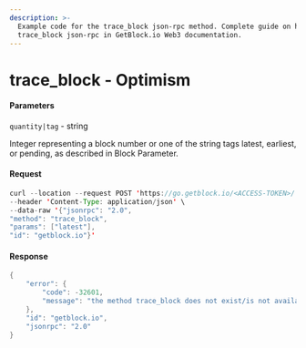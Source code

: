 ```yaml
---
description: >-
  Example code for the trace_block json-rpc method. Сomplete guide on how to use
  trace_block json-rpc in GetBlock.io Web3 documentation.
---
```


# trace\_block - Optimism

#### Parameters

`quantity|tag` - string

Integer representing a block number or one of the string tags latest, earliest, or pending, as described in Block Parameter.

#### Request

```java
curl --location --request POST 'https://go.getblock.io/<ACCESS-TOKEN>/' \
--header 'Content-Type: application/json' \
--data-raw '{"jsonrpc": "2.0",
"method": "trace_block",
"params": ["latest"],
"id": "getblock.io"}'
```

#### Response

```java
{
    "error": {
        "code": -32601,
        "message": "the method trace_block does not exist/is not available"
    },
    "id": "getblock.io",
    "jsonrpc": "2.0"
}
```
